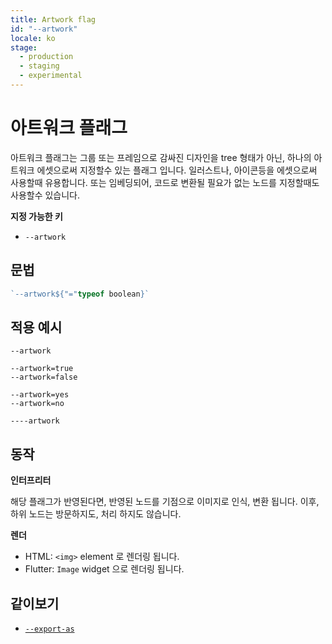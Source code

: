 ```yaml
---
title: Artwork flag
id: "--artwork"
locale: ko
stage:
  - production
  - staging
  - experimental
---
```


# 아트워크 플래그

아트워크 플래그는 그룹 또는 프레임으로 감싸진 디자인을 tree 형태가 아닌, 하나의 아트워크 에셋으로써 지정할수 있는 플래그 입니다. 일러스트나, 아이콘등을 에셋으로써 사용할때 유용합니다. 또는 임베딩되어, 코드로 변환될 필요가 없는 노드를 지정할때도 사용할수 있습니다.

**지정 가능한 키**

- `--artwork`

## 문법

```ts
`--artwork${"="typeof boolean}`
```

## 적용 예시

```
--artwork

--artwork=true
--artwork=false

--artwork=yes
--artwork=no

----artwork
```

## 동작

**인터프리터**

해당 플래그가 반영된다면, 반영된 노드를 기점으로 이미지로 인식, 변환 됩니다. 이후, 하위 노드는 방문하지도, 처리 하지도 않습니다.

**렌더**

- HTML: `<img>` element 로 렌더링 됩니다.
- Flutter: `Image` widget 으로 렌더링 됩니다.

## 같이보기

- [`--export-as`](../--export-as)
